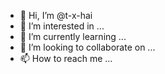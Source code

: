 - 👋 Hi, I’m @t-x-hai
- 👀 I’m interested in ...
- 🌱 I’m currently learning ...
- 💞️ I’m looking to collaborate on ...
- 📫 How to reach me ...

<!---
t-x-hai/t-x-hai is a ✨ special ✨ repository because its `README.md` (this file) appears on your GitHub profile.
You can click the Preview link to take a look at your changes.
--->
